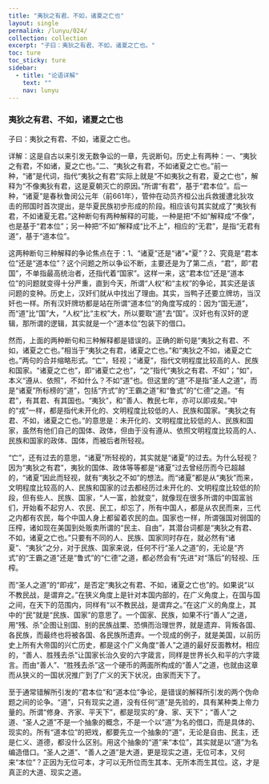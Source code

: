 ```yaml
---
title: "夷狄之有君、不如，诸夏之亡也"
layout: single
permalink: /lunyu/024/
collection: collection
excerpt: "子曰：夷狄之有君、不如，诸夏之亡也。"
toc: ture
toc_sticky: ture
sidebar:
  - title: "论语详解"
    text: ""
    nav: lunyu
---
```


### 夷狄之有君、不如，诸夏之亡也

子曰：夷狄之有君、不如，诸夏之亡也。

详解：这是自古以来引发无数争讼的一章，先说断句。历史上有两种：一、“夷狄之有君，不如诸，夏之亡也。”二、“夷狄之有君，不如诸夏之亡也。”前一种，“诸”是代词，指代“夷狄之有君”实际上就是“不如夷狄之有君，夏之亡也”，解释为“不像夷狄有君，这是夏朝灭亡的原因。”所谓“有君”，基于“君本位”。后一种，“诸夏”是春秋鲁闵公元年（前661年），管仲在动员齐桓公出兵救援遭北狄攻击的邢国时首次提出，是华夏民族初步形成的阶段。相应该句其实就成了“夷狄有君，不如诸夏无君。”这种断句有两种解释的可能，一种是把“不如”解释成“不像”，也是基于“君本位”；另一种把“不如”解释成“比不上”，相应的“无君”，是指“无君有道”，基于“道本位”。

这两种断句三种解释的争论焦点在于：1、“诸夏”还是“诸”+“夏”？2、究竟是“君本位”还是“道本位”？这个问题之所以争讼不断，主要还是为了第二点，“君”，即“君国”，不单指最高统治者，还指代着“国家”。这样一来，这“君本位”还是“道本位”的问题就变得十分严重，直到今天，所谓“人权”和“主权”的争论，其实还是该问题的变种。历史上，汉奸们就从中找出了理由。其实，当鸭子还要立牌坊，当汉奸也一样。所有汉奸牌坊都是站在所谓“道本位”的角度写成的：因为“国无道”，而“道”比“国”大，“人权”比“主权”大，所以要取“道”去“国”。汉奸也有汉奸的逻辑，那所谓的逻辑，其实就是一个“道本位”包装下的借口。

然而，上面的两种断句和三种解释都是错误的。正确的断句是“夷狄之有君、不如，诸夏之亡也。”相当于“夷狄之有君，诸夏之亡也。”和“夷狄之不如，诸夏之亡也。”两句的合并缩略形式。“亡”，轻视；“诸夏”，指代文明程度比较高的人、民族和国家。“诸夏之亡也”，即“诸夏亡之也”，“之”指代“夷狄之有君、不如”；“如”，本义“遵从、依照”，不如什么？不如“道”也。但这里的“道”不是指“圣人之道”，而是“诸夏”所标榜的“道”，包括“齐式”的“王霸之道”和“鲁式”的“仁德”之道。“有君”，有其君、有其国也。“夷狄”，和“善人、教民七年，亦可以即戎矣。”中的“戎”一样，都是指代未开化的、文明程度比较低的人、民族和国家。“夷狄之有君、不如，诸夏之亡也。”的意思是：未开化的、文明程度比较低的人、民族和国家，虽然有他们自己的国体、政体，但由于没有遵从、依照文明程度比较高的人、民族和国家的政体、国体，而被后者所轻视。

“亡”，还有过去的意思，“诸夏”所轻视的，其实就是“诸夏”的过去。为什么轻视？因为“夷狄之有君”，夷狄的国体、政体等等都是“诸夏”过去曾经历而今已超越的，“诸夏”因此而轻视，就有“夷狄之不如”的想法。而“诸夏”都是从“夷狄”而来，文明程度比较高的人、民族和国家的过去都经历过未开化的、文明程度比较低的阶段，但有些人、民族、国家，“人一富，脸就变”，就像现在很多所谓的中国富翁们，开始看不起穷人、农民、民工，却忘了，所有中国人，都是从农民而来，三代之内都有农民，每个中国人身上都留着农民的血。国家也一样，所谓强国对弱国的压榨，诸如现在美国到处贩卖所谓的“民主、自由”，其潜台词都是“夷狄之有君、不如，诸夏之亡也。”只要有不同的人、民族、国家同时存在，就必然有“诸夏”、“夷狄”之分，对于民族、国家来说，任何不行“圣人之道”的，无论是“齐式”的“王霸之道”还是“鲁式”的“仁德”之道，都必然会有“先进”对“落后”的轻视、压榨。

而“圣人之道”的“即戎”，是否定“夷狄之有君、不如，诸夏之亡也”的。如果说“以不教民战，是谓弃之。”在狭义角度上是针对本国内部的，在广义角度上，在国与国之间，在天下的范围内，同样有“以不教民战，是谓弃之。”在这广义的角度上，其中的“民”就是“民族、国家”的意思了。一个国家、民族，如果不行“善人”之道，用“残、杀”企图让别国、别的民族战栗、恐惧而治理世界，就是遗弃、背叛各国、各民族，而最终也将被各国、各民族所遗弃。一个现成的例子，就是美国，以前历史上所有大帝国的兴亡历史，都是这个广义角度“善人”之道的最好反面教材。相应的，“善人、胜残去杀”让国家长治久安的六字箴言，同样是世界长久和平的六字箴言。而由“善人”、“胜残去杀”这一个硬币的两面所构成的“善人”之道，也就由这章而从狭义的一国状况推广到了广义的天下状况，由家而天下了。

至于通常错解所引发的“君本位”和“道本位”争论，是错误的解释所引发的两个伪命题之间的论争。“道”，只有现实之道，没有任何“道”是先验的，具有某种类上帝力量的。所谓“修身、齐家、平天下”，都是现实的“身、家、天下”；“善人”之道、“圣人之道”不是一个抽象的概念，不是一个以“道”为名的借口，而是具体的、现实的。所有“道本位”的把戏，都要先立一个抽象的“道”，无论是自由、民主，还是仁义、道德，都没什么区别。用这个抽象的“道”来“本位”，其实就是以“道”为名编造借口。“圣人之道”、“善人之道”是大道，更是现实之道，无位可本，又何来“本位”？正因为无位可本，才可以无所位而生其本、无所本而生其位。这，才是真正的大道、现实之道。